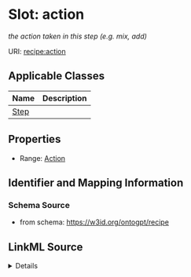 # Slot: action
_the action taken in this step (e.g. mix, add)_


URI: [recipe:action](http://w3id.org/ontogpt/recipe/action)



<!-- no inheritance hierarchy -->




## Applicable Classes

| Name | Description |
| --- | --- |
[Step](Step.md) | 






## Properties

* Range: [Action](Action.md)







## Identifier and Mapping Information







### Schema Source


* from schema: https://w3id.org/ontogpt/recipe




## LinkML Source

<details>
```yaml
name: action
description: the action taken in this step (e.g. mix, add)
from_schema: https://w3id.org/ontogpt/recipe
rank: 1000
alias: action
owner: Step
domain_of:
- Step
range: Action

```
</details>